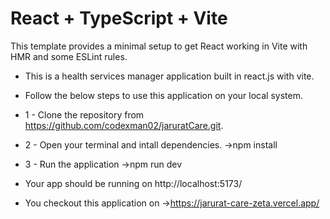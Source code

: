 # React + TypeScript + Vite

This template provides a minimal setup to get React working in Vite with HMR and some ESLint rules.

- This is a health services manager application built in react.js with vite.
- Follow the below steps to use this application on your local system.
- 1 - Clone the repository from  https://github.com/codexman02/jaruratCare.git.
- 2 - Open your terminal and intall dependencies.
   ->npm install
- 3 - Run the application 
   ->npm run dev  

- Your app should be running on http://localhost:5173/

- You checkout this application on ->https://jarurat-care-zeta.vercel.app/




